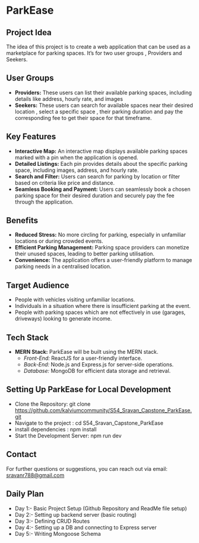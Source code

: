 ﻿# ParkEase

## Project Idea

The idea of this project is to create a web application that can be used as a marketplace for parking spaces. It’s for two user groups , Providers and Seekers. 

## User Groups

- **Providers:** These users can list their available parking spaces, including details like address, hourly rate, and images
- **Seekers:** These users can search for available spaces near their desired location , select a specific space , their parking duration and pay the corresponding fee to get their space for that timeframe.

## Key Features

- **Interactive Map:** An interactive map displays available parking spaces marked with a pin when the application is opened. 
- **Detailed Listings:**  Each pin provides details about the specific parking space, including images, address, and hourly rate. 
- **Search and Filter:** Users can search for parking by location or filter based on criteria like price and distance.
- **Seamless Booking and Payment:** Users can seamlessly book a chosen parking space for their desired duration and securely pay the fee through the application.

## Benefits

- **Reduced Stress:** No more circling for parking, especially in unfamiliar locations or during crowded events.
- **Efficient Parking Management:** Parking space providers can monetize their unused spaces, leading to better parking utilisation.
- **Convenience:** The application offers a user-friendly platform to manage parking needs in a centralised location.

## Target Audience

- People with vehicles visiting unfamiliar locations.
- Individuals in a situation where there is insufficient parking at the event.
- People with parking spaces which are not effectively in use  (garages, driveways) looking to generate income.

## Tech Stack

- **MERN Stack:** ParkEase will be built using the MERN stack.
  - *Front-End:* ReactJS for a user-friendly interface.
  - *Back-End:* Node.js and Express.js for server-side operations.
  - *Database:* MongoDB for efficient data storage and retrieval.

## Setting Up ParkEase for Local Development
 - Clone the Repository: git clone https://github.com/kalviumcommunity/S54_Sravan_Capstone_ParkEase.git
 - Navigate to the project : cd S54_Sravan_Capstone_ParkEase
 - install dependencies : npm install
 - Start the Development Server: npm run dev
 
## Contact

For further questions or suggestions, you can reach out via email: sravanr788@gmail.com

## Daily Plan 
- Day 1:- Basic Project Setup (Github Repository and ReadMe file setup)
- Day 2:- Setting up backend server (basic routing)
- Day 3:- Defining CRUD Routes
- Day 4:- Setting up a DB and connecting to Express server
- Day 5:- Writing Mongoose Schema

